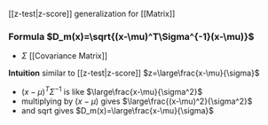 [[z-test|z-score]] generalization for [[Matrix]]
### Formula $D_m(x)=\sqrt{(x-\mu)^T\Sigma^{-1}(x-\mu)}$
- $\Sigma$ [[Covariance Matrix]]

**Intuition** similar to [[z-test|z-score]] $z=\large\frac{x-\mu}{\sigma}$ 
- $(x-\mu)^T\Sigma^{-1}$ is like $\large\frac{x-\mu}{\sigma^2}$
- multiplying by $(x-\mu)$ gives $\large\frac{(x-\mu)^2}{\sigma^2}$
- and $\text{sqrt}$ gives $D_m(x)=\large\frac{x-\mu}{\sigma}$